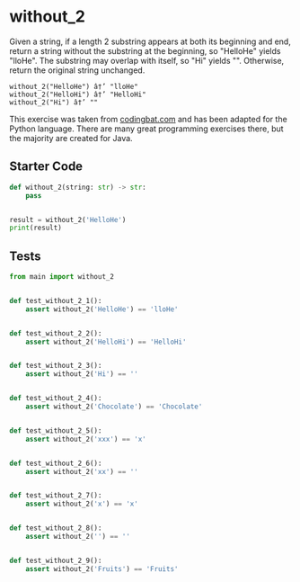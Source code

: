 # without_2





Given a string, if a length 2 substring appears at both its beginning and end, return a string without the substring at the beginning, so "HelloHe" yields "lloHe". The substring may overlap with itself, so "Hi" yields "". Otherwise, return the original string unchanged.

```
without_2("HelloHe") â†’ "lloHe"
without_2("HelloHi") â†’ "HelloHi"
without_2("Hi") â†’ ""
```

This exercise was taken from [codingbat.com](https://codingbat.com/prob/p142247) and has been adapted for the Python language. There are many great programming exercises there, but the majority are created for Java.

## Starter Code
```python
def without_2(string: str) -> str:
    pass


result = without_2('HelloHe')
print(result)
```

## Tests
```python
from main import without_2


def test_without_2_1():
    assert without_2('HelloHe') == 'lloHe'


def test_without_2_2():
    assert without_2('HelloHi') == 'HelloHi'


def test_without_2_3():
    assert without_2('Hi') == ''


def test_without_2_4():
    assert without_2('Chocolate') == 'Chocolate'


def test_without_2_5():
    assert without_2('xxx') == 'x'


def test_without_2_6():
    assert without_2('xx') == ''


def test_without_2_7():
    assert without_2('x') == 'x'


def test_without_2_8():
    assert without_2('') == ''


def test_without_2_9():
    assert without_2('Fruits') == 'Fruits'
```
